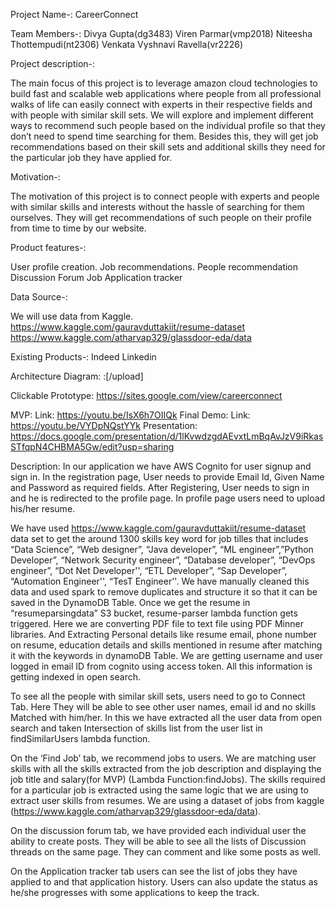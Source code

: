 Project Name-: CareerConnect

Team Members-:
Divya Gupta(dg3483)
Viren Parmar(vmp2018)
Niteesha Thottempudi(nt2306)
Venkata Vyshnavi Ravella(vr2226)

Project description-:

The main focus of this project is to leverage amazon cloud technologies to build fast and scalable web applications where people from all professional walks of life can easily connect with experts in their respective fields and with people with similar skill sets. We will explore and implement different ways to recommend such people based on the individual profile so that they don’t need to spend time searching for them. Besides this, they will get job recommendations based on their skill sets and additional skills they need for the particular job they have applied for.

Motivation-:

The motivation of this project is to connect people with experts and people with similar skills and interests without the hassle of searching for them ourselves. They will get recommendations of such people on their profile from time to time by our website. 

Product features-:

User profile creation.
Job recommendations.
People recommendation
Discussion Forum
Job Application tracker

Data Source-: 

We will use data from Kaggle.
 https://www.kaggle.com/gauravduttakiit/resume-dataset 
 https://www.kaggle.com/atharvap329/glassdoor-eda/data
 
Existing Products-:
Indeed
Linkedin

Architecture Diagram:
:[/upload]

Clickable Prototype:
https://sites.google.com/view/careerconnect

MVP: 
Link: https://youtu.be/IsX6h7OIIQk 
Final Demo: 
Link: https://youtu.be/VYDpNQstYYk
Presentation:
https://docs.google.com/presentation/d/1lKvwdzgdAEvxtLmBqAvJzV9iRkasSTfqpN4CHBMA5Gw/edit?usp=sharing

Description:
In our application we have AWS Cognito for user signup and sign in. In the registration page, User needs to provide Email Id, Given Name and Password as required fields. After Registering, User needs to sign in and he is redirected to the profile page. In profile page users need to upload his/her resume. 

We have used https://www.kaggle.com/gauravduttakiit/resume-dataset data set to get the around 1300 skills key word for job tilles that includes “Data Science”, “Web designer”, “Java developer”, “ML engineer”,”Python Developer”, “Network Security engineer”, “Database developer”, “DevOps engineer”, “Dot Net Developer'', “ETL Developer”, “Sap Developer”, “Automation Engineer'', “TesT Engineer''. We have manually cleaned this data and used spark to remove duplicates and structure it so that it can be saved in the DynamoDB Table.  Once we get the resume in “resumeparsingdata” S3 bucket, resume-parser lambda function gets triggered. Here we are converting PDF file to text file using PDF Minner libraries. And Extracting Personal details like resume email, phone number on resume, education details and skills mentioned in resume after matching it with the keywords in dynamoDB Table. We are getting username and user logged in email ID from cognito using access token. All this information is getting indexed in open search. 

To see all the people with similar skill sets, users need to go to Connect Tab. Here They will be able to see other user names, email id and no skills Matched with him/her. In this we have extracted all the user data from open search and taken Intersection of skills list from the user list in findSimilarUsers lambda function. 

On the ‘Find Job’ tab, we recommend jobs to users. We are matching user skills with all the skills extracted from the job description and displaying the job title and salary(for MVP) (Lambda Function:findJobs). The skills required for a particular job is extracted using the same logic that we are using to extract user skills from resumes. 
We are using a dataset of jobs from kaggle (https://www.kaggle.com/atharvap329/glassdoor-eda/data).

On the discussion forum tab, we have provided each individual user the ability to create posts. They will be able to see all the lists of Discussion threads on the same page. They can comment and like some posts as well.

On the Application tracker tab users can see the list of jobs they have applied to and that application history. Users can also update the status as he/she progresses with some applications to keep the track.  

